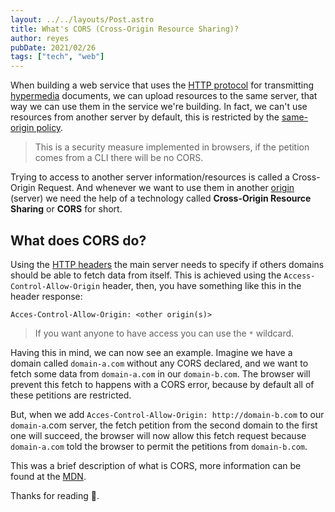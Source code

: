 ```yaml
---
layout: ../../layouts/Post.astro
title: What's CORS (Cross-Origin Resource Sharing)?
author: reyes
pubDate: 2021/02/26
tags: ["tech", "web"]
---
```


When building a web service that uses the [HTTP protocol](https://developer.mozilla.org/en-US/docs/Web/HTTP) for transmitting [hypermedia](https://en.wikipedia.org/wiki/Hypermedia) documents, we can upload resources to the same server, that way we can use them in the service we're building. In fact, we can't use resources from another server by default, this is restricted by the [same-origin policy](https://developer.mozilla.org/en-US/docs/Web/Security/Same-origin_policy).

> This is a security measure implemented in browsers, if the petition comes from a CLI there will be no CORS.

Trying to access to another server information/resources is called a Cross-Origin Request. And whenever we want to use them in another [origin](https://developer.mozilla.org/en-US/docs/Glossary/Origin) (server) we need the help of a technology called **Cross-Origin Resource Sharing** or **CORS** for short.

## What does CORS do?

Using the [HTTP headers](https://developer.mozilla.org/en-US/docs/Web/HTTP/Headers) the main server needs to specify if others domains should be able to fetch data from itself. This is achieved using the `Access-Control-Allow-Origin` header, then, you have something like this in the header response:

```
Acces-Control-Allow-Origin: <other origin(s)>
```

> If you want anyone to have access you can use the `*` wildcard.

Having this in mind, we can now see an example. Imagine we have a domain called `domain-a.com` without any CORS declared, and we want to fetch some data from `domain-a.com` in our `domain-b.com`. The browser will prevent this fetch to happens with a CORS error, because by default all of these petitions are restricted.

But, when we add `Acces-Control-Allow-Origin: http://domain-b.com` to our `domain-a`.com server, the fetch petition from the second domain to the first one will succeed, the browser will now allow this fetch request because `domain-a.com` told the browser to permit the petitions from `domain-b.com`.

This was a brief description of what is CORS, more information can be found at the [MDN](https://developer.mozilla.org/en-US/docs/Web/HTTP/CORS).

Thanks for reading 🥳.
